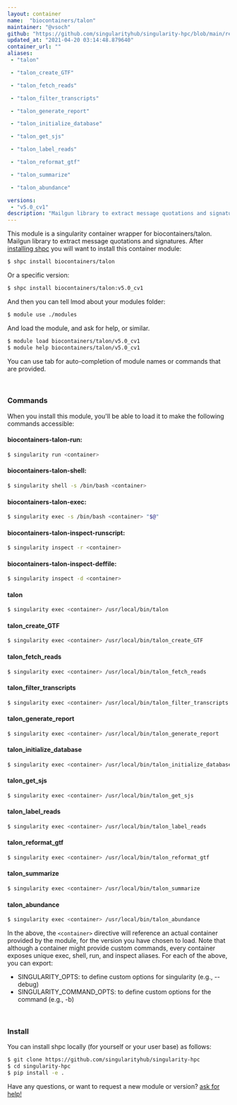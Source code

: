 ```yaml
---
layout: container
name:  "biocontainers/talon"
maintainer: "@vsoch"
github: "https://github.com/singularityhub/singularity-hpc/blob/main/registry/biocontainers/talon/container.yaml"
updated_at: "2021-04-20 03:14:48.879640"
container_url: ""
aliases:
 - "talon"

 - "talon_create_GTF"

 - "talon_fetch_reads"

 - "talon_filter_transcripts"

 - "talon_generate_report"

 - "talon_initialize_database"

 - "talon_get_sjs"

 - "talon_label_reads"

 - "talon_reformat_gtf"

 - "talon_summarize"

 - "talon_abundance"

versions:
 - "v5.0_cv1"
description: "Mailgun library to extract message quotations and signatures."
---
```


This module is a singularity container wrapper for biocontainers/talon.
Mailgun library to extract message quotations and signatures.
After [installing shpc](#install) you will want to install this container module:

```bash
$ shpc install biocontainers/talon
```

Or a specific version:

```bash
$ shpc install biocontainers/talon:v5.0_cv1
```

And then you can tell lmod about your modules folder:

```bash
$ module use ./modules
```

And load the module, and ask for help, or similar.

```bash
$ module load biocontainers/talon/v5.0_cv1
$ module help biocontainers/talon/v5.0_cv1
```

You can use tab for auto-completion of module names or commands that are provided.

<br>

### Commands

When you install this module, you'll be able to load it to make the following commands accessible:

#### biocontainers-talon-run:

```bash
$ singularity run <container>
```

#### biocontainers-talon-shell:

```bash
$ singularity shell -s /bin/bash <container>
```

#### biocontainers-talon-exec:

```bash
$ singularity exec -s /bin/bash <container> "$@"
```

#### biocontainers-talon-inspect-runscript:

```bash
$ singularity inspect -r <container>
```

#### biocontainers-talon-inspect-deffile:

```bash
$ singularity inspect -d <container>
```


#### talon
       
```bash
$ singularity exec <container> /usr/local/bin/talon
```


#### talon_create_GTF
       
```bash
$ singularity exec <container> /usr/local/bin/talon_create_GTF
```


#### talon_fetch_reads
       
```bash
$ singularity exec <container> /usr/local/bin/talon_fetch_reads
```


#### talon_filter_transcripts
       
```bash
$ singularity exec <container> /usr/local/bin/talon_filter_transcripts
```


#### talon_generate_report
       
```bash
$ singularity exec <container> /usr/local/bin/talon_generate_report
```


#### talon_initialize_database
       
```bash
$ singularity exec <container> /usr/local/bin/talon_initialize_database
```


#### talon_get_sjs
       
```bash
$ singularity exec <container> /usr/local/bin/talon_get_sjs
```


#### talon_label_reads
       
```bash
$ singularity exec <container> /usr/local/bin/talon_label_reads
```


#### talon_reformat_gtf
       
```bash
$ singularity exec <container> /usr/local/bin/talon_reformat_gtf
```


#### talon_summarize
       
```bash
$ singularity exec <container> /usr/local/bin/talon_summarize
```


#### talon_abundance
       
```bash
$ singularity exec <container> /usr/local/bin/talon_abundance
```



In the above, the `<container>` directive will reference an actual container provided
by the module, for the version you have chosen to load. Note that although a container
might provide custom commands, every container exposes unique exec, shell, run, and
inspect aliases. For each of the above, you can export:

 - SINGULARITY_OPTS: to define custom options for singularity (e.g., --debug)
 - SINGULARITY_COMMAND_OPTS: to define custom options for the command (e.g., -b)

<br>
  
### Install

You can install shpc locally (for yourself or your user base) as follows:

```bash
$ git clone https://github.com/singularityhub/singularity-hpc
$ cd singularity-hpc
$ pip install -e .
```

Have any questions, or want to request a new module or version? [ask for help!](https://github.com/singularityhub/singularity-hpc/issues)